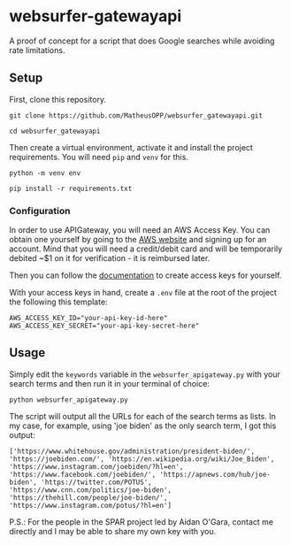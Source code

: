 # websurfer-gatewayapi

A proof of concept for a script that does Google searches while avoiding rate limitations.

## Setup

First, clone this repository.

```
git clone https://github.com/MatheusOPP/websurfer_gatewayapi.git

cd websurfer_gatewayapi
```

Then create a virtual environment, activate it and install the project requirements. You will need ``pip`` and ``venv`` for this.

```
python -m venv env

pip install -r requirements.txt
```

### Configuration

In order to use APIGateway, you will need an AWS Access Key. You can obtain one yourself by going to the [AWS website](https://aws.amazon.com/) and signing up for an account. Mind that you will need a credit/debit card and will be temporarily debited ~$1 on it for verification - it is reimbursed later.

Then you can follow the [documentation](https://docs.aws.amazon.com/IAM/latest/UserGuide/id_root-user_manage_add-key.html) to create access keys for yourself. 

With your access keys in hand, create a ``.env`` file at the root of the project the following this template:

```
AWS_ACCESS_KEY_ID="your-api-key-id-here"
AWS_ACCESS_KEY_SECRET="your-api-key-secret-here"
```

## Usage

Simply edit the ``keywords`` variable in the ``websurfer_apigateway.py`` with your search terms and then run it in your terminal of choice:

``
python websurfer_apigateway.py
``

The script will output all the URLs for each of the search terms as lists. In my case, for example, using 'joe biden' as the only search term, I got this output:

``
['https://www.whitehouse.gov/administration/president-biden/', 'https://joebiden.com/', 'https://en.wikipedia.org/wiki/Joe_Biden', 'https://www.instagram.com/joebiden/?hl=en', 'https://www.facebook.com/joebiden/', 'https://apnews.com/hub/joe-biden', 'https://twitter.com/POTUS', 'https://www.cnn.com/politics/joe-biden', 'https://thehill.com/people/joe-biden/', 'https://www.instagram.com/potus/?hl=en']
``


P.S.: For the people in the SPAR project led by Aidan O'Gara, contact me directly and I may be able to share my own key with you.
